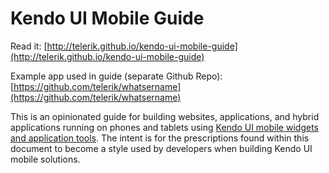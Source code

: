Kendo UI Mobile Guide
==================
Read it: [http://telerik.github.io/kendo-ui-mobile-guide](http://telerik.github.io/kendo-ui-mobile-guide)

Example app used in guide (separate Github Repo): [https://github.com/telerik/whatsername](https://github.com/telerik/whatsername)

This is an opinionated guide for building websites, applications, and hybrid applications running on phones and tablets using <a href="http://docs.telerik.com/kendo-ui/mobile/introduction">Kendo UI mobile widgets and application tools</a>. The intent is for the prescriptions found within this document to become a style used by developers when building Kendo UI mobile solutions.
